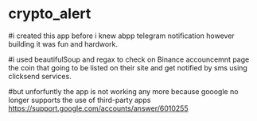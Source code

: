 # crypto_alert


#i created this app before i knew abpp telegram notification however building it was fun and hardwork.

#i used beautifulSoup and regax to check on Binance accouncemnt page the coin that going to be listed on their site and get notified by sms using clicksend services.

#but unforfuntly the app is not working any more because gooogle no longer supports the use of third-party apps 
https://support.google.com/accounts/answer/6010255

